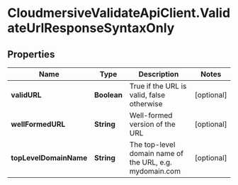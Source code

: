 # CloudmersiveValidateApiClient.ValidateUrlResponseSyntaxOnly

## Properties
Name | Type | Description | Notes
------------ | ------------- | ------------- | -------------
**validURL** | **Boolean** | True if the URL is valid, false otherwise | [optional] 
**wellFormedURL** | **String** | Well-formed version of the URL | [optional] 
**topLevelDomainName** | **String** | The top-level domain name of the URL, e.g. mydomain.com | [optional] 


